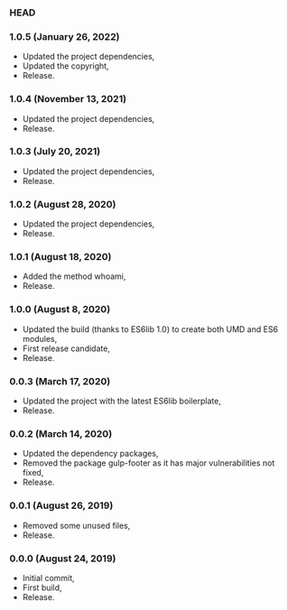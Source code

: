 ### HEAD

### 1.0.5 (January 26, 2022)

  * Updated the project dependencies,
  * Updated the copyright,
  * Release.


### 1.0.4 (November 13, 2021)

  * Updated the project dependencies,
  * Release.


### 1.0.3 (July 20, 2021)

  * Updated the project dependencies,
  * Release.


### 1.0.2 (August 28, 2020)

  * Updated the project dependencies,
  * Release.


### 1.0.1 (August 18, 2020)

  * Added the method whoami,
  * Release.


### 1.0.0 (August 8, 2020)

  * Updated the build (thanks to ES6lib 1.0) to create both UMD and ES6 modules,
  * First release candidate,
  * Release.


### 0.0.3 (March 17, 2020)

  * Updated the project with the latest ES6lib boilerplate,
  * Release.


### 0.0.2 (March 14, 2020)

  * Updated the dependency packages,
  * Removed the package gulp-footer as it has major vulnerabilities not fixed,
  * Release.


### 0.0.1 (August 26, 2019)

  * Removed some unused files,
  * Release.


### 0.0.0 (August 24, 2019)

  * Initial commit,
  * First build,
  * Release.
